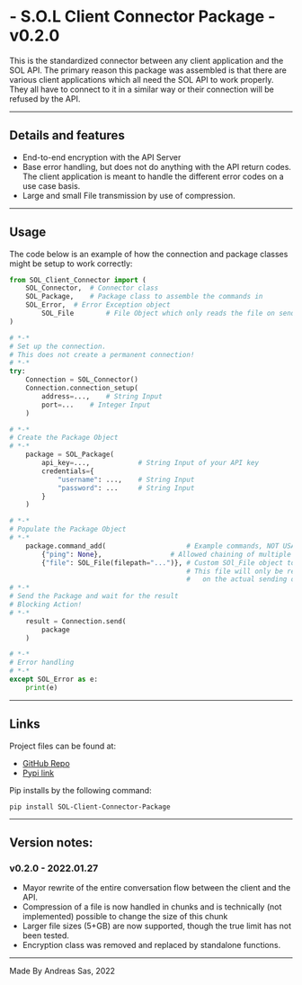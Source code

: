 # - S.O.L Client Connector Package - v0.2.0

This is the standardized connector between any client application and the SOL API.
The primary reason this package was assembled is that there are various client applications which all need the SOL API to work properly.
They all have to connect to it in a similar way or their connection will be refused by the API.

---
## Details and features
- End-to-end encryption with the API Server
- Base error handling, but does not do anything with the API return codes.
The client application is meant to handle the different error codes on a use case basis.
- Large and small File transmission by use of compression.

---

## Usage
The code below is an example of how the connection and package classes might be setup to work correctly:
```python
from SOL_Client_Connector import (
	SOL_Connector,	# Connector class
	SOL_Package, 	# Package class to assemble the commands in
	SOL_Error,	# Error Exception object
        SOL_File        # File Object which only reads the file on send of the whole package 
)

# *-*
# Set up the connection. 
# This does not create a permanent connection!
# *-*
try: 
    Connection = SOL_Connector()  
    Connection.connection_setup(  
        address=...,	# String Input  
        port=...  	# Integer Input
    )

# *-*
# Create the Package Object
# *-*
    package = SOL_Package(  
        api_key=...,  			# String Input of your API key
        credentials={
            "username": ...,	# String Input
            "password": ...		# String Input
        }  
    )  

# *-*
# Populate the Package Object
# *-*
    package.command_add(                    # Example commands, NOT USABLE COMMANDS
        {"ping": None},		            # Allowed chaining of multiple commands after each other.
        {"file": SOL_File(filepath="...")}, # Custom SOl_File object to correctly insert files into a command.
                                            # This file will only be read and decoded to transmittable bytes
                                            #   on the actual sending of the package.
# *-*
# Send the Package and wait for the result
# Blocking Action!
# *-*
    result = Connection.send(  
        package  
    )

# *-*
# Error handling
# *-*
except SOL_Error as e:
    print(e)

```

---
## Links
Project files can be found at:
- [GitHub Repo](https://github.com/DirectiveAthena/S.O.L-Client-Package) 
- [Pypi link](https://pypi.org/project/SOL-Client-Connector-Package/)

Pip installs by the following command: 
```
pip install SOL-Client-Connector-Package
``` 

---
## Version notes: 
### v0.2.0 - 2022.01.27
- Mayor rewrite of the entire conversation flow between the client and the API.
- Compression of a file is now handled in chunks and is technically (not implemented) possible to change the size of this chunk
- Larger file sizes (5+GB) are now supported, though the true limit has not been tested.
- Encryption class was removed and replaced by standalone functions.

---

Made By Andreas Sas, 2022